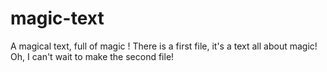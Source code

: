 # magic-text
A magical text, full of magic !
There is a first file, it's a text all about magic!
Oh, I can't wait to make the second file!